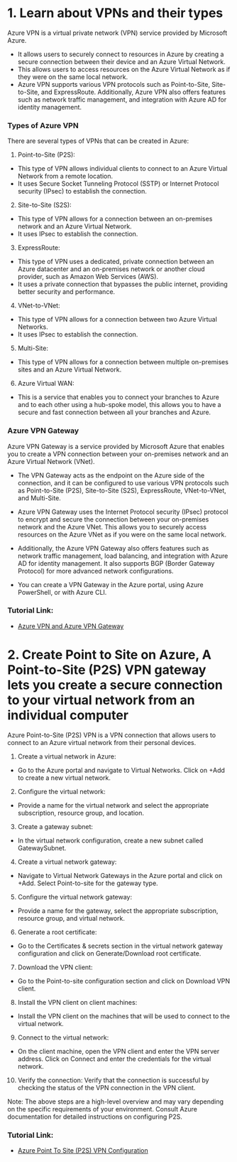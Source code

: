 # 1. Learn about VPNs and their types

Azure VPN is a virtual private network (VPN) service provided by Microsoft Azure. 

- It allows users to securely connect to resources in Azure by creating a secure connection between their device and an Azure Virtual Network. 
- This allows users to access resources on the Azure Virtual Network as if they were on the same local network. 
- Azure VPN supports various VPN protocols such as Point-to-Site, Site-to-Site, and ExpressRoute. Additionally, Azure VPN also offers features such as network traffic management, and integration with Azure AD for identity management.

### Types of Azure VPN
There are several types of VPNs that can be created in Azure:

1.	Point-to-Site (P2S): 

- This type of VPN allows individual clients to connect to an Azure Virtual Network from a remote location. 
- It uses Secure Socket Tunneling Protocol (SSTP) or Internet Protocol security (IPsec) to establish the connection.

2.	Site-to-Site (S2S): 

- This type of VPN allows for a connection between an on-premises network and an Azure Virtual Network. 
- It uses IPsec to establish the connection.

3.	ExpressRoute: 

- This type of VPN uses a dedicated, private connection between an Azure datacenter and an on-premises network or another cloud provider, such as Amazon Web Services (AWS). 
- It uses a private connection that bypasses the public internet, providing better security and performance.

4.	VNet-to-VNet: 

- This type of VPN allows for a connection between two Azure Virtual Networks. 
- It uses IPsec to establish the connection.

5.	Multi-Site: 

- This type of VPN allows for a connection between multiple on-premises sites and an Azure Virtual Network.

6.	Azure Virtual WAN: 

- This is a service that enables you to connect your branches to Azure and to each other using a hub-spoke model, this allows you to have a secure and fast connection between all your branches and Azure.

### Azure VPN Gateway

Azure VPN Gateway is a service provided by Microsoft Azure that enables you to create a VPN connection between your on-premises network and an Azure Virtual Network (VNet). 

- The VPN Gateway acts as the endpoint on the Azure side of the connection, and it can be configured to use various VPN protocols such as Point-to-Site (P2S), Site-to-Site (S2S), ExpressRoute, VNet-to-VNet, and Multi-Site.

- Azure VPN Gateway uses the Internet Protocol security (IPsec) protocol to encrypt and secure the connection between your on-premises network and the Azure VNet. This allows you to securely access resources on the Azure VNet as if you were on the same local network.

- Additionally, the Azure VPN Gateway also offers features such as network traffic management, load balancing, and integration with Azure AD for identity management. It also supports BGP (Border Gateway Protocol) for more advanced network configurations.

- You can create a VPN Gateway in the Azure portal, using Azure PowerShell, or with Azure CLI.


### Tutorial Link:

- [Azure VPN and Azure VPN Gateway](https://youtu.be/ne8q0Lcc8gg)

# 2. Create Point to Site on Azure, A Point-to-Site (P2S) VPN gateway lets you create a secure connection to your virtual network from an individual computer

Azure Point-to-Site (P2S) VPN is a VPN connection that allows users to connect to an Azure virtual network from their personal devices. 

1.	Create a virtual network in Azure: 
- Go to the Azure portal and navigate to Virtual Networks. Click on +Add to create a new virtual network.

2.	Configure the virtual network: 
- Provide a name for the virtual network and select the appropriate subscription, resource group, and location.

3.	Create a gateway subnet: 
- In the virtual network configuration, create a new subnet called GatewaySubnet.

4.	Create a virtual network gateway: 
- Navigate to Virtual Network Gateways in the Azure portal and click on +Add. Select Point-to-site for the gateway type.

5.	Configure the virtual network gateway: 
- Provide a name for the gateway, select the appropriate subscription, resource group, and virtual network.

6.	Generate a root certificate: 
- Go to the Certificates & secrets section in the virtual network gateway configuration and click on Generate/Download root certificate.

7.	Download the VPN client: 
- Go to the Point-to-site configuration section and click on Download VPN client.

8.	Install the VPN client on client machines: 
- Install the VPN client on the machines that will be used to connect to the virtual network.

9.	Connect to the virtual network: 
- On the client machine, open the VPN client and enter the VPN server address. Click on Connect and enter the credentials for the virtual network.

10.	Verify the connection: Verify that the connection is successful by checking the status of the VPN connection in the VPN client.

Note: The above steps are a high-level overview and may vary depending on the specific requirements of your environment. Consult Azure documentation for detailed instructions on configuring P2S.


### Tutorial Link:

- [Azure Point To Site (P2S) VPN Configuration](https://youtu.be/wtrLparqino)
